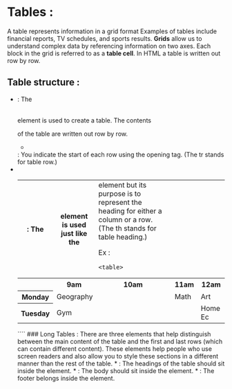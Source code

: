 # Tables :
A table represents information in a grid format 
Examples of tables include financial reports, TV 
schedules, and sports results.
**Grids** allow us to understand complex data by referencing information on two axes.
Each block in the grid is referred to as a **table cell**. In HTML a table is written out row by row.
## Table structure :
* <table> : The <table> element is used to create a table. The contents 
of the table are written out row by row.
* <tr> : You indicate the start of each row using the opening <tr> tag. (The tr stands for table row.) 
* <th> : The <th> element is used just like the <td> element but its purpose is to represent the heading for either a column or a row. (The th stands for table heading.) 

  Ex : 
  ````
  <table>
 <tr>
 <th></th>
 <th>9am</th>
 <th>10am</th>
 <th>11am</th>
 <th>12am</th>
 </tr>
 <tr>
 <th>Monday</th>
 <td colspan="2">Geography</td>
 <td>Math</td>
 <td>Art</td>
 </tr>
 <tr>
 <th>Tuesday</th>
 <td colspan="3">Gym</td>
 <td>Home Ec</td>
 </tr>
</table>
  ````
  ### Long Tables :
  There are three elements that help distinguish between the main content of the table and 
the first and last rows (which can contain different content).
  These elements help people who use screen readers and also allow you to style these sections 
in a different manner than the rest of the table.
  * <thead> : The headings of the table should 
sit inside the <thead> element.
  * <tbody> : The body should sit inside the 
<tbody> element. 
 * <tfoot> : The footer belongs inside the 
<tfoot> element.



  
